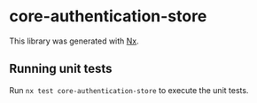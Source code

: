 # core-authentication-store

This library was generated with [Nx](https://nx.dev).

## Running unit tests

Run `nx test core-authentication-store` to execute the unit tests.
